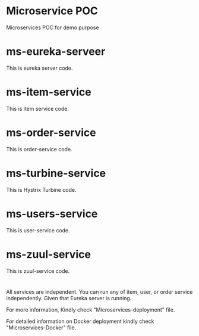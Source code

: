 # Microservice POC
Microservices POC for demo purpose

# ms-eureka-serveer
This is eureka server code.

# ms-item-service
This is item service code.

# ms-order-service
This is order-service code.

# ms-turbine-service
This is Hystrix Turbine code.

# ms-users-service
This is user-service code.

# ms-zuul-service
This is zuul-service code.

# 

All services are independent.
You can run any of item, user, or order service independently. Given that Eureka server is running.

For more information, Kindly check "Microservices-deployment" file.

For detailed information on Docker deployment kindly check "Microservices-Docker" file.
